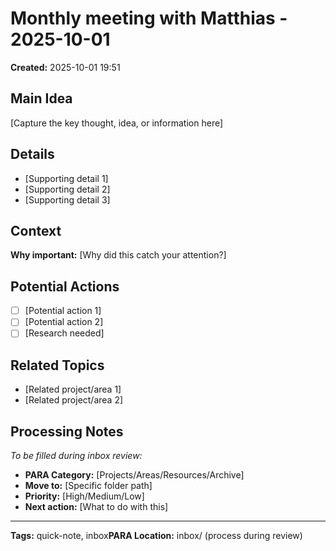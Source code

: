 # Monthly meeting with Matthias - 2025-10-01

**Created:** 2025-10-01 19:51

## Main Idea
[Capture the key thought, idea, or information here]

## Details
- [Supporting detail 1]
- [Supporting detail 2]
- [Supporting detail 3]

## Context
**Why important:** [Why did this catch your attention?]

## Potential Actions
- [ ] [Potential action 1]
- [ ] [Potential action 2]
- [ ] [Research needed]

## Related Topics
- [Related project/area 1]
- [Related project/area 2]

## Processing Notes
*To be filled during inbox review:*
- **PARA Category:** [Projects/Areas/Resources/Archive]
- **Move to:** [Specific folder path]
- **Priority:** [High/Medium/Low]
- **Next action:** [What to do with this]

---
**Tags:** quick-note, inbox**PARA Location:** inbox/ (process during review)